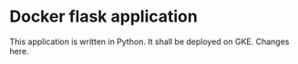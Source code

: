 # Docker flask application

This application is written in Python. It shall be deployed on GKE. Changes here.
